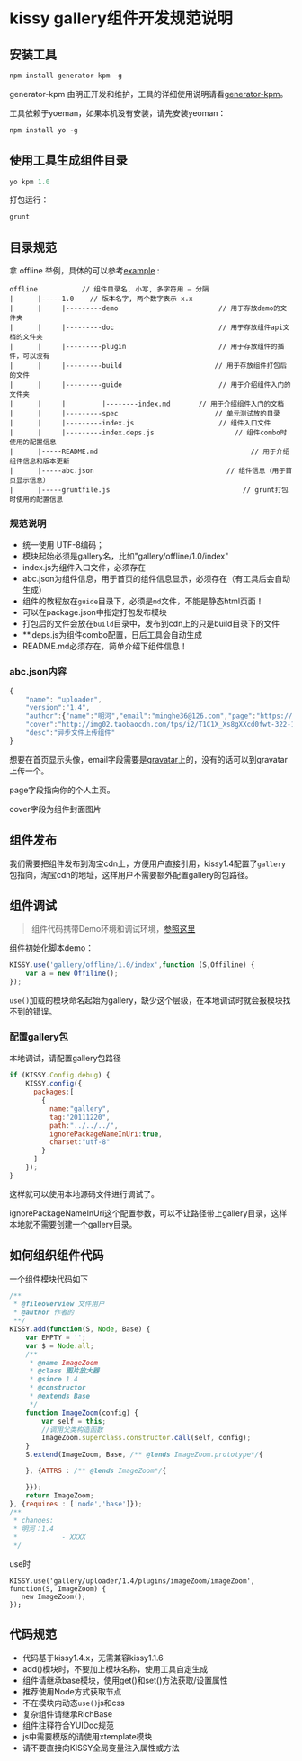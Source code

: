 # kissy gallery组件开发规范说明

## 安装工具

```javascript
npm install generator-kpm -g
```

generator-kpm 由明正开发和维护，工具的详细使用说明请看[generator-kpm](https://github.com/kissygalleryteam/generator-kpm)。

工具依赖于yoeman，如果本机没有安装，请先安装yeoman：

```javascript
npm install yo -g
```

## 使用工具生成组件目录

```javascript
yo kpm 1.0
```

打包运行：

```javascript
grunt
```

## 目录规范

拿 offline 举例，具体的可以参考[example](https://github.com/kissygalleryteam/offline "例子") :

```
offline           // 组件目录名, 小写, 多字符用 – 分隔
|      |-----1.0    // 版本名字, 两个数字表示 x.x
|      |     |---------demo                         // 用于存放demo的文件夹
|      |     |---------doc                          // 用于存放组件api文档的文件夹
|      |     |---------plugin                       // 用于存放组件的插件，可以没有
|      |     |---------build                       // 用于存放组件打包后的文件
|      |     |---------guide                        // 用于介绍组件入门的文件夹
|      |     |         |--------index.md       // 用于介绍组件入门的文档
|      |     |---------spec                        // 单元测试放的目录
|      |     |---------index.js                     // 组件入口文件
|      |     |---------index.deps.js                    // 组件combo时使用的配置信息
|      |-----README.md                                  	// 用于介绍组件信息和版本更新
|      |-----abc.json                                 // 组件信息（用于首页显示信息）
|      |-----gruntfile.js                                 // grunt打包时使用的配置信息
```

### 规范说明

* 统一使用 UTF-8编码；
* 模块起始必须是gallery名，比如"gallery/offline/1.0/index"
* index.js为组件入口文件，必须存在
* abc.json为组件信息，用于首页的组件信息显示，必须存在（有工具后会自动生成）
* 组件的教程放在<code>guide</code>目录下，必须是<code>md</code>文件，不能是静态html页面！
* 可以在package.json中指定打包发布模块
* 打包后的文件会放在<code>build</code>目录中，发布到cdn上的只是build目录下的文件
* **.deps.js为组件combo配置，日后工具会自动生成
* README.md必须存在，简单介绍下组件信息！

### abc.json内容

```javascript
{
    "name": "uploader",
    "version":"1.4",
    "author":{"name":"明河","email":"minghe36@126.com","page":"https://github.com/minghe"},
    "cover":"http://img02.taobaocdn.com/tps/i2/T1C1X_Xs8gXXcd0fwt-322-176.png",
    "desc":"异步文件上传组件"
}
```

想要在首页显示头像，email字段需要是[gravatar](http://cn.gravatar.com/)上的，没有的话可以到gravatar上传一个。

page字段指向你的个人主页。

cover字段为组件封面图片

## 组件发布

我们需要把组件发布到淘宝cdn上，方便用户直接引用，kissy1.4配置了<code>gallery</code>包指向，淘宝cdn的地址，这样用户不需要额外配置gallery的包路径。

## 组件调试

> 组件代码携带Demo环境和调试环境，[参照这里](http://gallery.kissyui.com/quickstart)

组件初始化脚本demo：

```javascript
KISSY.use('gallery/offline/1.0/index',function (S,Offiline) {
	var a = new Offiline();
});
```

<code>use()</code>加载的模块命名起始为gallery，缺少这个层级，在本地调试时就会报模块找不到的错误。

### 配置gallery包

本地调试，请配置gallery包路径

```javascript
if (KISSY.Config.debug) {
	KISSY.config({
	  packages:[
		{
		  name:"gallery",
		  tag:"20111220",
		  path:"../../../",
		  ignorePackageNameInUri:true,
		  charset:"utf-8"
		}
	  ]
	});
}
```

这样就可以使用本地源码文件进行调试了。

ignorePackageNameInUri这个配置参数，可以不让路径带上gallery目录，这样本地就不需要创建一个gallery目录。

## 如何组织组件代码

一个组件模块代码如下

```javascript
/**
 * @fileoverview 文件用户
 * @author 作者的
 **/
KISSY.add(function(S, Node, Base) {
    var EMPTY = '';
    var $ = Node.all;
    /**
     * @name ImageZoom
     * @class 图片放大器
     * @since 1.4
     * @constructor
     * @extends Base
     */
    function ImageZoom(config) {
        var self = this;
        //调用父类构造函数
        ImageZoom.superclass.constructor.call(self, config);
    }
    S.extend(ImageZoom, Base, /** @lends ImageZoom.prototype*/{

    }, {ATTRS : /** @lends ImageZoom*/{

    }});
    return ImageZoom;
}, {requires : ['node','base']});
/**
 * changes:
 * 明河：1.4
 *           - XXXX
 */
```

use时

``` 
KISSY.use('gallery/uploader/1.4/plugins/imageZoom/imageZoom', function(S, ImageZoom) {
   new ImageZoom();
});
```

## 代码规范

* 代码基于kissy1.4.x，无需兼容kissy1.1.6
* add()模块时，不要加上模块名称，使用工具自定生成
* 组件请继承base模块，使用get()和set()方法获取/设置属性
* 推荐使用Node方式获取节点
* 不在模块内动态<code>use()</code>js和css
* 复杂组件请继承RichBase
* 组件注释符合YUIDoc规范
* js中需要模版的请使用xtemplate模块
* 请不要直接向KISSY全局变量注入属性或方法
